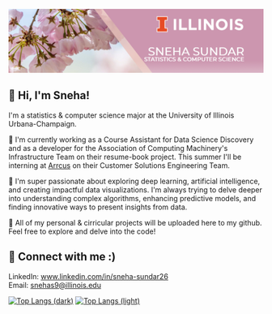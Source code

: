 ![image](https://github.com/snehasund/snehasund/blob/main/linkedin-banner-image-5.png)

<h2> 💌 Hi, I'm Sneha!</h2>

I'm a statistics & computer science major at the University of Illinois Urbana-Champaign.

🦋 I'm currently working as a Course Assistant for Data Science Discovery and as a developer for the Association of Computing Machinery's Infrastructure Team on their resume-book project. This summer I'll be interning at [Arrcus](https://www.arrcus.com) on their Customer Solutions Engineering Team.

💭 I'm super passionate about exploring deep learning, artificial intelligence, and creating impactful data visualizations. I'm always trying to delve deeper into understanding complex algorithms, enhancing predictive models, and finding innovative ways to present insights from data.

🎀 All of my personal & cirricular projects will be uploaded here to my github. Feel free to explore and delve into the code!

<h2> 🔗 Connect with me :) </h2>

LinkedIn: www.linkedin.com/in/sneha-sundar26 <br>
Email: snehas9@illinois.edu




[![Top Langs (dark)](https://github-readme-stats-git-masterrstaa-rickstaa.vercel.app/api/top-langs/?username=snehasund&theme=transparent&text_color=ffffff&title_color=ffffff&langs_count=8&size_weight=0.3&count_weight=0.7&layout=compact#gh-dark-mode-only)](https://github.com/anuraghazra/github-readme-stats#gh-dark-mode-only)
[![Top Langs (light)](https://github-readme-stats-git-masterrstaa-rickstaa.vercel.app/api/top-langs/?username=snehasund&theme=transparent&text_color=000000&title_color=000000&langs_count=8&size_weight=0.3&count_weight=0.7&layout=compact#gh-light-mode-only)](https://github.com/anuraghazra/github-readme-stats#gh-light-mode-only)






<!--
**snehasund/snehasund** is a ✨ _special_ ✨ repository because its `README.md` (this file) appears on your GitHub profile.

Here are some ideas to get you started:

- 🔭 I’m currently working on ...
- 🌱 I’m currently learning ...
- 👯 I’m looking to collaborate on ...
- 🤔 I’m looking for help with ...
- 💬 Ask me about ...
- 📫 How to reach me: ...
- 😄 Pronouns: ...
- ⚡ Fun fact: ...
-->
